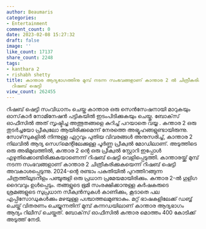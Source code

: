 ```yaml
---
author: Beaumaris
categories:
- Entertainment
comment_count: 0
date: 2023-02-08 15:27:32
draft: false
image: ''
like_count: 17137
share_count: 2248
tags:
- kanthara 2
- rishabh shetty
title: കാന്താര ആദ്യഭാഗത്തിനു മുമ്പ് നടന്ന സംഭവങ്ങളാണ് കാന്താര 2 ൽ ചിത്രീകരിക്കുകയെന്ന്
  റിഷബ് ഷെട്ടി
view_count: 262455
---
```


റിഷബ് ഷെട്ടി സംവിധാനം ചെയ്ത കാന്താര ഒരു സെൻസേഷനായി മാറുകയും ഓസ്‌കാർ നോമിനേഷൻ പട്ടികയിൽ ഇടംപിടിക്കുകയും ചെയ്തു. ബോക്‌സ് ഓഫീസിൽ അത് സൃഷ്ടിച്ച അത്ഭുതങ്ങളെ കുറിച്ച് പറയാതെ വയ്യ . കന്താര 2 ഒരു തുടർച്ചയോ പ്രീക്വലോ ആയിരിക്കുമെന്ന് നേരത്തെ അഭ്യൂഹങ്ങളുണ്ടായിരുന്നു. സോഴ്‌സുകളിൽ നിന്നുള്ള ഏറ്റവും പുതിയ വിവരങ്ങൾ അനുസരിച്ച്, കാന്താര 2 നിലവിൽ ആദ്യ സെഗ്‌മെന്റിലേക്കുള്ള പൂർണ്ണ പ്രീക്വൽ മോഡിലാണ്. അടുത്തിടെ ഒരു അഭിമുഖത്തിൽ, കന്താര 2 ന്റെ ഒരു പ്രീക്വൽ സ്റ്റോറി ഇപ്പോൾ എഴുതിക്കൊണ്ടിരിക്കുകയാണെന്ന് റിഷബ് ഷെട്ടി വെളിപ്പെടുത്തി. കാന്താരയ്ക്ക് മുമ്പ് നടന്ന സംഭവങ്ങളാണ് കാന്താര 2 ചിത്രീകരിക്കുകയെന്ന് റിഷബ് ഷെട്ടി അവകാശപ്പെടുന്നു. 2024-ന്റെ രണ്ടാം പകുതിയിൽ പുറത്തിറങ്ങുന്ന ചിത്രത്തിലുടനീളം പഞ്ചുരുളി ഒരു പ്രധാന പ്രമേയമായിരിക്കും. കന്താര 2-ൽ ഗുളിഗ ദൈവവും ഉൾപ്പെടും. തങ്ങളുടെ ഭൂമി സംരക്ഷിക്കാനുള്ള കർഷകരുടെ ശ്രമങ്ങളുടെ സുപ്രധാന സീക്വൻസുകൾ കാണിക്കും, കൂടാതെ പല എപ്പിസോഡുകൾക്കും മഴയുള്ള പശ്ചാത്തലമുണ്ടാകും. മറ്റ് ഭാഷകളിലേക്ക് ഡബ്ബ് ചെയ്ത് വിതരണം ചെയ്യുന്നതിന് മുമ്പ് കന്നഡയിലാണ് കാന്താര ആദ്യഭാഗം ആദ്യം റിലീസ് ചെയ്തത്. ബോക്‌സ് ഓഫീസിൽ കന്താര മൊത്തം 400 കോടിക്ക് അടുത്ത് നേടി.